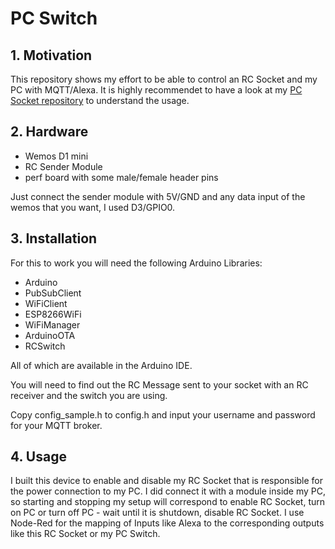 # PC Switch

## 1. Motivation

This repository shows my effort to be able to control an RC Socket and my PC with MQTT/Alexa. It is highly recommendet to have a look at my [PC Socket repository](https://github.com/Spanching/PCSwitch) to understand the usage.

## 2. Hardware

- Wemos D1 mini
- RC Sender Module
- perf board with some male/female header pins

Just connect the sender module with 5V/GND and any data input of the wemos that you want, I used D3/GPIO0.

## 3. Installation

For this to work you will need the following Arduino Libraries:
- Arduino
- PubSubClient
- WiFiClient
- ESP8266WiFi
- WiFiManager
- ArduinoOTA
- RCSwitch

All of which are available in the Arduino IDE.

You will need to find out the RC Message sent to your socket with an RC receiver and the switch you are using. 

Copy config_sample.h to config.h and input your username and password for your MQTT broker.

## 4. Usage

I built this device to enable and disable my RC Socket that is responsible for the power connection to my PC. I did connect it with a module inside my PC, so starting and stopping my setup will correspond to enable RC Socket, turn on PC or turn off PC - wait until it is shutdown, disable RC Socket. I use Node-Red for the mapping of Inputs like Alexa to the corresponding outputs like this RC Socket or my PC Switch. 